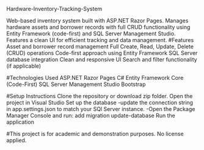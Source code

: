 Hardware-Inventory-Tracking-System

Web-based inventory system built with ASP.NET Razor Pages. Manages hardware assets and borrower records with full CRUD functionality using Entity Framework (code-first) and SQL Server Management Studio. Features a clean UI for efficient tracking and data management.
#Features
    Asset and borrower record management
    Full Create, Read, Update, Delete (CRUD) operations
    Code-first approach using Entity Framework
    SQL Server database integration
    Clean and responsive UI
    Search and filter functionality (if applicable)

#Technologies Used
    ASP.NET Razor Pages
    C#
    Entity Framework Core (Code-First)
    SQL Server Management Studio
    Bootstrap

#Setup Instructions
    Clone the repository or download zip folder.
    Open the project in Visual Studio
    Set up the database -update the connection string in app.settings.json to match your SQl Server instance. -Open the Package Manager Console and run: add migration update-database
    Run the application

#This project is for academic and demonstration purposes. No license applied.
